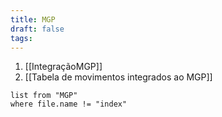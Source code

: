 ```yaml
---
title: MGP
draft: false
tags:
---
```

1. [[IntegraçãoMGP]]
2. [[Tabela de movimentos integrados ao MGP]]


```dataview
list from "MGP"
where file.name != "index"
```
